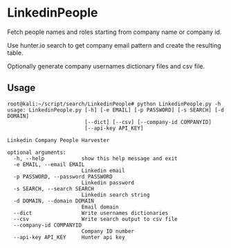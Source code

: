 # LinkedinPeople 
Fetch people names and roles starting from company name or company id.

Use hunter.io search to get company email pattern and create the resulting table.

Optionally generate company usernames dictionary files and csv file.

## Usage
```shell
root@kali:~/script/search/LinkedinPeople# python LinkedinPeople.py -h
usage: LinkedinPeople.py [-h] [-e EMAIL] [-p PASSWORD] [-s SEARCH] [-d DOMAIN]
                         [--dict] [--csv] [--company-id COMPANYID]
                         [--api-key API_KEY]

Linkedin Company People Harvester

optional arguments:
  -h, --help            show this help message and exit
  -e EMAIL, --email EMAIL
                        Linkedin email
  -p PASSWORD, --password PASSWORD
                        Linkedin password
  -s SEARCH, --search SEARCH
                        Linkedin search string
  -d DOMAIN, --domain DOMAIN
                        Email domain
  --dict                Write usernames dictionaries
  --csv                 Write search output to csv file
  --company-id COMPANYID
                        Company ID number
  --api-key API_KEY     Hunter api key
  ```
